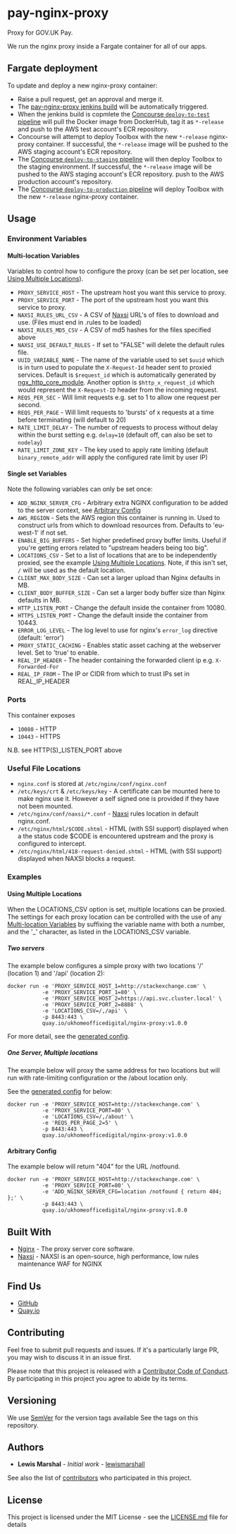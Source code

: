 # pay-nginx-proxy

Proxy for GOV.UK Pay.

We run the nginx proxy inside a Fargate container for all of our apps.

## Fargate deployment

To update and deploy a new nginx-proxy container:

- Raise a pull request, get an approval and merge it.
- The [pay-nginx-proxy jenkins build](https://build.ci.pymnt.uk/job/pay-nginx-proxy/) will be automatically triggered.
- When the jenkins build is copmlete the 
[Concourse `deploy-to-test` pipeline](https://pay-cd.deploy.payments.service.gov.uk/teams/pay-dev/pipelines/deploy-to-test?group=nginx-proxy) 
will pull the Docker image from DockerHub, tag it as `*-release` and push to the AWS test account's ECR repository.
- Concourse will attempt to deploy Toolbox with the new `*-release` nginx-proxy container. If successful,
  the `*-release` image will be pushed to the AWS staging account's ECR repository.
- The [Concourse `deploy-to-staging` pipeline](https://pay-cd.deploy.payments.service.gov.uk/teams/pay-deploy/pipelines/deploy-to-staging?group=nginx-proxy) 
will then deploy Toolbox to the staging environment. If successful, the `*-release` image will be pushed to the AWS staging account's ECR repository. push to the AWS production account's repository.
- The [Concourse `deploy-to-production` pipeline](https://pay-cd.deploy.payments.service.gov.uk/teams/pay-deploy/pipelines/deploy-to-production?group=nginx-proxy) 
will deploy Toolbox with the new `*-release` nginx-proxy container.

## Usage

### Environment Variables

#### Multi-location Variables

Variables to control how to configure the proxy (can be set per location, see
[Using Multiple Locations](#using-multiple-locations)).

* `PROXY_SERVICE_HOST` - The upstream host you want this service to proxy.
* `PROXY_SERVICE_PORT` - The port of the upstream host you want this service to proxy.
* `NAXSI_RULES_URL_CSV` - A CSV of [Naxsi](https://github.com/nbs-system/naxsi) URL's of files to download and use.
(Files must end in .rules to be loaded)
* `NAXSI_RULES_MD5_CSV` - A CSV of md5 hashes for the files specified above
* `NAXSI_USE_DEFAULT_RULES` - If set to "FALSE" will delete the default rules file.
* `UUID_VARIABLE_NAME` - The name of the variable used to set `$uuid` which is in turn used to populate the `X-Request-Id` header sent to proxied services. Default is `$request_id` which is automatically generated by [ngx_http_core_module](http://nginx.org/en/docs/http/ngx_http_core_module.html). Another option is `$http_x_request_id` which would represent the `X-Request-ID` header from the incoming request.
* `REQS_PER_SEC` - Will limit requests e.g. set to 1 to allow one request per second.
* `REQS_PER_PAGE` - Will limit requests to 'bursts' of x requests at a time before terminating (will default to 20)
* `RATE_LIMIT_DELAY` - The number of requests to process without delay within the burst setting e.g. `delay=10` (default off, can also be set to `nodelay`)
* `RATE_LIMIT_ZONE_KEY` - The key used to apply rate limiting (default `binary_remote_addr` will apply the configured rate limit by user IP)

#### Single set Variables

Note the following variables can only be set once:

* `ADD_NGINX_SERVER_CFG` - Arbitrary extra NGINX configuration to be added to the server context, see
[Arbitrary Config](#arbitrary-config)
* `AWS_REGION` - Sets the AWS region this container is running in. Used to construct urls from which to download resources from. Defaults to 'eu-west-1' if not set.
* `ENABLE_BIG_BUFFERS` - Set higher predefined proxy buffer limits. Useful if you're getting errors related to "upstream headers being too big".
* `LOCATIONS_CSV` - Set to a list of locations that are to be independently proxied, see the example
[Using Multiple Locations](#using-multiple-locations). Note, if this isn't set, `/` will be used as the default
location.
* `CLIENT_MAX_BODY_SIZE` - Can set a larger upload than Nginx defaults in MB.
* `CLIENT_BODY_BUFFER_SIZE` - Can set a larger body buffer size than Nginx defaults in MB.
* `HTTP_LISTEN_PORT` - Change the default inside the container from 10080.
* `HTTPS_LISTEN_PORT` - Change the default inside the container from 10443.
* `ERROR_LOG_LEVEL` - The log level to use for nginx's `error_log` directive (default: 'error')
* `PROXY_STATIC_CACHING` - Enables static asset caching at the webserver level. Set to 'true' to enable.
* `REAL_IP_HEADER` - The header containing the forwarded client ip e.g. `X-Forwarded-For`
* `REAL_IP_FROM` - The IP or CIDR from which to trust IPs set in REAL_IP_HEADER

### Ports

This container exposes

* `10080` - HTTP
* `10443` - HTTPS

N.B. see HTTP(S)_LISTEN_PORT above

### Useful File Locations

* `nginx.conf` is stored at `/etc/nginx/conf/nginx.conf`
* `/etc/keys/crt` & `/etc/keys/key` - A certificate can be mounted here to make nginx use it. However a self
  signed one is provided if they have not been mounted.
* `/etc/nginx/conf/naxsi/*.conf` - [Naxsi](https://github.com/nbs-system/naxsi) rules location in default
nginx.conf.
* `/etc/nginx/html/$CODE.shtml` - HTML (with SSI support) displayed when a the status code $CODE
is encountered upstream and the proxy is configured to intercept.
* `/etc/nginx/html/418-request-denied.shtml` - HTML (with SSI support) displayed when NAXSI
blocks a request.

### Examples

#### Using Multiple Locations

When the LOCATIONS_CSV option is set, multiple locations can be proxied. The settings for each proxy location can be
controlled with the use of any [Multi-location Variables](#multi-location-variables) by suffixing the variable name with
 both a number, and the '_' character, as listed in the LOCATIONS_CSV variable.

##### Two servers

The example below configures a simple proxy with two locations '/' (location 1) and '/api' (location 2):

```shell
docker run -e 'PROXY_SERVICE_HOST_1=http://stackexchange.com' \
           -e 'PROXY_SERVICE_PORT_1=80' \
           -e 'PROXY_SERVICE_HOST_2=https://api.svc.cluster.local' \
           -e 'PROXY_SERVICE_PORT_2=8888' \
           -e 'LOCATIONS_CSV=/,/api' \
           -p 8443:443 \
           quay.io/ukhomeofficedigital/nginx-proxy:v1.0.0
```

For more detail, see the [generated config](./docs/GeneratedConfigs.md#two-separate-proxied-servers).

##### One Server, Multiple locations

The example below will proxy the same address for two locations but will run
with rate-limiting configuration or the /about location only.

See the [generated config](./docs/GeneratedConfigs.md#same-server-proxied) for below:

```shell
docker run -e 'PROXY_SERVICE_HOST=http://stackexchange.com' \
           -e 'PROXY_SERVICE_PORT=80' \
           -e 'LOCATIONS_CSV=/,/about' \
           -e 'REQS_PER_PAGE_2=5' \
           -p 8443:443 \
           quay.io/ukhomeofficedigital/nginx-proxy:v1.0.0
```

#### Arbitrary Config

The example below will return "404" for the URL /notfound.
```shell
docker run -e 'PROXY_SERVICE_HOST=http://stackexchange.com' \
           -e 'PROXY_SERVICE_PORT=80' \
           -e 'ADD_NGINX_SERVER_CFG=location /notfound { return 404; };' \
           -p 8443:443 \
           quay.io/ukhomeofficedigital/nginx-proxy:v1.0.0
```

## Built With

* [Nginx](https://www.nginx.com/resources/wiki/) - The proxy server core software.
* [Naxsi](https://github.com/nbs-system/naxsi) - NAXSI is an open-source, high performance, low
  rules maintenance WAF for NGINX

## Find Us

* [GitHub](https://github.com/UKHomeOffice/docker-nginx-proxy)
* [Quay.io](https://quay.io/repository/ukhomeofficedigital/nginx-proxy)

## Contributing

Feel free to submit pull requests and issues. If it's a particularly large PR, you may wish to
discuss it in an issue first.

Please note that this project is released with a [Contributor Code of Conduct](code_of_conduct.md).
By participating in this project you agree to abide by its terms.

## Versioning

We use [SemVer](http://semver.org/) for the version tags available See the tags on this repository.

## Authors

* **Lewis Marshal** - *Initial work* - [lewismarshall](https://github.com/lewismarshall)

See also the list of
[contributors](https://github.com/UKHomeOffice/docker-nginx-proxy/graphs/contributors) who
participated in this project.

## License

This project is licensed under the MIT License - see the [LICENSE.md](LICENSE.md) file for details
